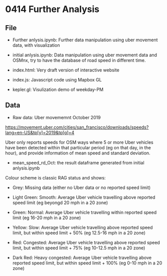 # 0414 Further Analysis

## File

- Further anlysis.ipynb: Further data manipulation using uber movement data, with visualization

- initial anlysis.ipynb: Data manipulation using uber movement data and OSMnx, try to have the database of road speed in different time.

- index.html: Very draft version of interactive website

- index.js: Javascript code using Mapbox GL

- kepler.gl: Visulization demo of weekday-PM

## Data

- Raw data: Uber movememnt October 2019

https://movement.uber.com/cities/san_francisco/downloads/speeds?lang=en-US&tp[y]=2019&tp[q]=4

Uber only reports speeds for OSM ways where 5 or more Uber vehicles have been detected within that particular period (eg on that day, in the hour), and provide information of mean speed and standard deviation.

- mean_speed_rd_Oct: the result dataframe generated from initial anlysis.ipynb

Colour scheme is classic RAG status and shows:

  - Grey: Missing data (either no Uber data or no reported speed limit)
  
  - Light Green: Smooth: Average Uber vehicle travelling above reported speed limit (eg beyongd 20 mph in a 20 zone)
  
  - Green: Normal: Average Uber vehicle travelling within reported speed limit (eg 16-20 mph in a 20 zone)
  
  - Yellow: Slow: Average Uber vehicle travelling above reported speed limit, but within speed limit + 50% (eg 12.5-16 mph in a 20 zone)
  
  - Red: Congested: Average Uber vehicle travelling above reported speed limit, but within speed limit + 75% (eg 10-12.5 mph in a 20 zone)
  
  - Dark Red: Heavy congested: Average Uber vehicle travelling above reported speed limit, but within speed limit + 100% (eg 0-10 mph in a 20 zone)
